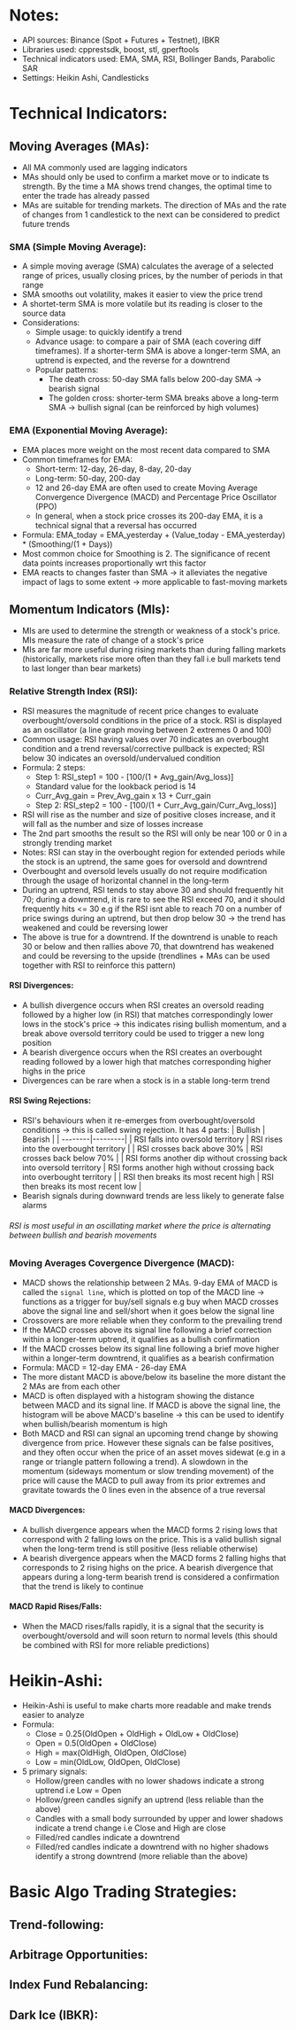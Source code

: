 # Notes:

- API sources: Binance (Spot + Futures + Testnet), IBKR
- Libraries used: cpprestsdk, boost, stl, gperftools
- Technical indicators used: EMA, SMA, RSI, Bollinger Bands, Parabolic SAR
- Settings: Heikin Ashi, Candlesticks

# Technical Indicators:

## Moving Averages (MAs):

- All MA commonly used are lagging indicators
- MAs should only be used to confirm a market move or to indicate ts strength. By the time a MA shows trend changes, the optimal time to enter the trade has already passed
- MAs are suitable for trending markets. The direction of MAs and the rate of changes from 1 candlestick to the next can be considered to predict future trends

### SMA (Simple Moving Average):

- A simple moving average (SMA) calculates the average of a selected range of prices, usually closing prices, by the number of periods in that range
- SMA smooths out volatility, makes it easier to view the price trend
- A shortet-term SMA is more volatile but its reading is closer to the source data
- Considerations:
  - Simple usage: to quickly identify a trend
  - Advance usage: to compare a pair of SMA (each covering diff timeframes). If a shorter-term SMA is above a longer-term SMA, an uptrend is expected, and the reverse for a downtrend
  - Popular patterns:
    - The death cross: 50-day SMA falls below 200-day SMA -> bearish signal
    - The golden cross: shorter-term SMA breaks above a long-term SMA -> bullish signal (can be reinforced by high volumes)

### EMA (Exponential Moving Average):

- EMA places more weight on the most recent data compared to SMA
- Common timeframes for EMA:
  - Short-term: 12-day, 26-day, 8-day, 20-day
  - Long-term: 50-day, 200-day
  - 12 and 26-day EMA are often used to create Moving Average Convergence Divergence (MACD) and Percentage Price Oscillator (PPO)
  - In general, when a stock price crosses its 200-day EMA, it is a technical signal that a reversal has occurred
- Formula: EMA_today = EMA_yesterday + (Value_today - EMA_yesterday) \* (Smoothing/(1 + Days))
- Most common choice for Smoothing is 2. The significance of recent data points increases proportionally wrt this factor
- EMA reacts to changes faster than SMA -> it alleviates the negative impact of lags to some extent -> more applicable to fast-moving markets

## Momentum Indicators (MIs):

- MIs are used to determine the strength or weakness of a stock's price. MIs measure the rate of change of a stock's price
- MIs are far more useful during rising markets than during falling markets (historically, markets rise more often than they fall i.e bull markets tend to last longer than bear markets)

### Relative Strength Index (RSI):

- RSI measures the magnitude of recent price changes to evaluate overbought/oversold conditions in the price of a stock. RSI is displayed as an oscillator (a line graph moving between 2 extremes 0 and 100)
- Common usage: RSI having values over 70 indicates an overbought condition and a trend reversal/corrective pullback is expected; RSI below 30 indicates an oversold/undervalued condition
- Formula: 2 steps:
  - Step 1: RSI_step1 = 100 - \[100/(1 + Avg_gain/Avg_loss)\]
  - Standard value for the lookback period is 14
  - Curr_Avg_gain = Prev_Avg_gain x 13 + Curr_gain
  - Step 2: RSI_step2 = 100 - \[100/(1 + Curr_Avg_gain/Curr_Avg_loss)\]
- RSI will rise as the number and size of positive closes increase, and it will fall as the number and size of losses increase
- The 2nd part smooths the result so the RSI will only be near 100 or 0 in a strongly trending market
- Notes: RSI can stay in the overbought region for extended periods while the stock is an uptrend, the same goes for oversold and downtrend
- Overbought and oversold levels usually do not require modification through the usage of horizontal channel in the long-term
- During an uptrend, RSI tends to stay above 30 and should frequently hit 70; during a downtrend, it is rare to see the RSI exceed 70, and it should frequently hits <= 30 e.g if the RSI isnt able to reach 70 on a number of price swings during an uptrend, but then drop below 30 -> the trend has weakened and could be reversing lower
- The above is true for a downtrend. If the downtrend is unable to reach 30 or below and then rallies above 70, that downtrend has weakened and could be reversing to the upside (trendlines + MAs can be used together with RSI to reinforce this pattern)

#### RSI Divergences:

- A bullish divergence occurs when RSI creates an oversold reading followed by a higher low (in RSI) that matches correspondingly lower lows in the stock's price -> this indicates rising bullish momentum, and a break above oversold territory could be used to trigger a new long position
- A bearish divergence occurs when the RSI creates an overbought reading followed by a lower high that matches corresponding higher highs in the price
- Divergences can be rare when a stock is in a stable long-term trend

#### RSI Swing Rejections:

- RSI's behaviours when it re-emerges from overbought/oversold conditions -> this is called swing rejection. It has 4 parts:
  | Bullish | Bearish |
  | --------|---------|
  | RSI falls into oversold territory | RSI rises into the overbought territory |
  | RSI crosses back above 30% | RSI crosses back below 70% |
  | RSI forms another dip without crossing back into oversold territory | RSI forms another high without crossing back into overbought territory |
  | RSI then breaks its most recent high | RSI then breaks its most recent low |
- Bearish signals during downward trends are less likely to generate false alarms

###### RSI is most useful in an oscillating market where the price is alternating between bullish and bearish movements

### Moving Averages Covergence Divergence (MACD):

- MACD shows the relationship between 2 MAs. 9-day EMA of MACD is called the `signal line`, which is plotted on top of the MACD line -> functions as a trigger for buy/sell signals e.g buy when MACD crosses above the signal line and sell/short when it goes below the signal line
- Crossovers are more reliable when they conform to the prevailing trend
- If the MACD crosses above its signal line following a brief correction within a longer-term uptrend, it qualifies as a bullish confirmation
- If the MACD crosses below its signal line following a brief move higher within a longer-term downtrend, it qualifies as a bearish confirmation
- Formula: MACD = 12-day EMA - 26-day EMA
- The more distant MACD is above/below its baseline the more distant the 2 MAs are from each other
- MACD is often displayed with a histogram showing the distance between MACD and its signal line. If MACD is above the signal line, the histogram will be above MACD's baseline -> this can be used to identify when bullish/bearish momentum is high
- Both MACD and RSI can signal an upcoming trend change by showing divergence from price. However these signals can be false positives, and they often occur when the price of an asset moves sidewat (e.g in a range or triangle pattern following a trend). A slowdown in the momentum (sideways momentum or slow trending movement) of the price will cause the MACD to pull away from its prior extremes and gravitate towards the 0 lines even in the absence of a true reversal

#### MACD Divergences:

- A bullish divergence appears when the MACD forms 2 rising lows that correspond with 2 falling lows on the price. This is a valid bullish signal when the long-term trend is still positive (less reliable otherwise)
- A bearish divergence appears when the MACD forms 2 falling highs that corresponds to 2 rising highs on the price. A bearish divergence that appears during a long-term bearish trend is considered a confirmation that the trend is likely to continue

#### MACD Rapid Rises/Falls:

- When the MACD rises/falls rapidly, it is a signal that the security is overbought/oversold and will soon return to normal levels (this should be combined with RSI for more reliable predictions)

# Heikin-Ashi:

- Heikin-Ashi is useful to make charts more readable and make trends easier to analyze
- Formula:
  - Close = 0.25(OldOpen + OldHigh + OldLow + OldClose)
  - Open = 0.5(OldOpen + OldClose)
  - High = max(OldHigh, OldOpen, OldClose)
  - Low = min(OldLow, OldOpen, OldClose)
- 5 primary signals:
  - Hollow/green candles with no lower shadows indicate a strong uptrend i.e Low = Open
  - Hollow/green candles signify an uptrend (less reliable than the above)
  - Candles with a small body surrounded by upper and lower shadows indicate a trend change i.e Close and High are close
  - Filled/red candles indicate a downtrend
  - Filled/red candles indicate a downtrend with no higher shadows identify a strong downtrend (more reliable than the above)

# Basic Algo Trading Strategies:

## Trend-following:

## Arbitrage Opportunities:

## Index Fund Rebalancing:

## Dark Ice (IBKR):
